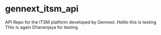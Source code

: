 
# gennext_itsm_api
API Repo for the ITSM platform developed by Gennext.
Helllo this is testing
THis is again Dhananjaya for testing
